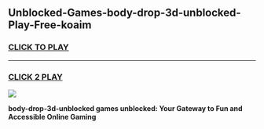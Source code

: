 
## Unblocked-Games-body-drop-3d-unblocked-Play-Free-koaim
<h3>
<a href="https://premium76.site?title=body-drop-3d-unblocked&ref=21A">CLICK TO PLAY</a></h3>
<hr>

<h3>
<a href="https://premium76.site?title=body-drop-3d-unblocked&ref=21A">CLICK 2 PLAY</a>
  
</h3>

<a href="https://premium76.site?title=body-drop-3d-unblocked&ref=21A"><img src="https://clearcache.store/games.png"></a>


**body-drop-3d-unblocked games unblocked: Your Gateway to Fun and Accessible Online Gaming**
